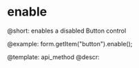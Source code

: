 enable
=============

@short: enables a disabled Button control




@example:
form.getItem("button").enable();


@template: api_method
@descr:



